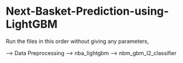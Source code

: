 # Next-Basket-Prediction-using-LightGBM

Run the files in this order without giving any parameters,

--> Data Preprocessing
--> nba_lightgbm
--> nbm_gbm_l2_classifier

